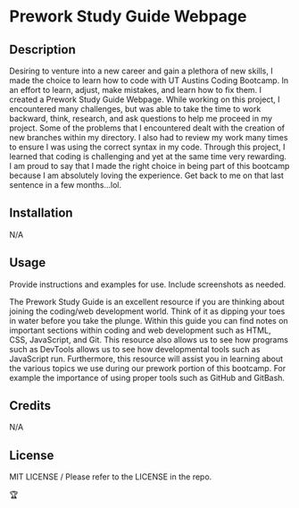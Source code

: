 # Prework Study Guide Webpage

## Description

Desiring to venture into a new career and gain a plethora of new skills, I made the choice to learn how to code with UT Austins Coding Bootcamp.
In an effort to learn, adjust, make mistakes, and learn how to fix them. I created a Prework Study Guide Webpage.
While working on this project, I encountered many challenges, but was able to take the time to work backward, think, research, and ask questions to help me proceed in my project. Some of the problems that I encountered dealt with the creation of new branches within my directory. I also had to review my work many times to ensure I was using the correct syntax in my code. Through this project, I learned that coding is challenging and yet at the same time very rewarding. I am proud to say that I made the right choice in being part of this bootcamp because I am absolutely loving the experience. Get back to me on that last sentence in a few months...lol. 



## Installation

N/A

## Usage

Provide instructions and examples for use. Include screenshots as needed.

The Prework Study Guide is an excellent resource if you are thinking about joining the coding/web development world. Think of it as dipping your toes in water before you take the plunge. Within this guide you can find notes on important sections within coding and web development such as HTML, CSS, JavaScript, and Git. This resource also allows us to see how programs such as DevTools allows us to see how developmental tools such as JavaScript run. Furthermore, this resource will assist you in learning about the various topics we use during our prework portion of this bootcamp. For example the importance of using proper tools such as  GitHub and GitBash.

## Credits

N/A

## License

MIT LICENSE / Please refer to the LICENSE in the repo.



🏆
